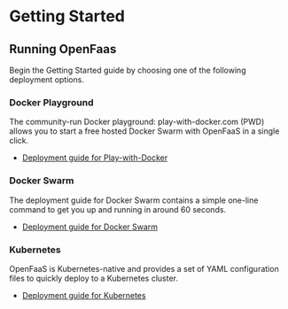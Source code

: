 # Getting Started

## Running OpenFaas

Begin the Getting Started guide by choosing one of the following deployment options.

### Docker Playground

The community-run Docker playground: play-with-docker.com (PWD) allows you to start a free hosted Docker Swarm with OpenFaaS in a single click.

- [Deployment guide for Play-with-Docker](play-with-docker.md)


### Docker Swarm

The deployment guide for Docker Swarm contains a simple one-line command to get you up and running in around 60 seconds.

- [Deployment guide for Docker Swarm](docker-swarm.md)

### Kubernetes

OpenFaaS is Kubernetes-native and provides a set of YAML configuration files to quickly deploy to a Kubernetes cluster.

- [Deployment guide for Kubernetes](docker-swarm.md)



